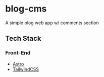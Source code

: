 # blog-cms
A simple blog web app w/ comments section

## Tech Stack

### Front-End
- [Astro](https://astro.build)
- [TailwindCSS](https://tailwindcss.com)

